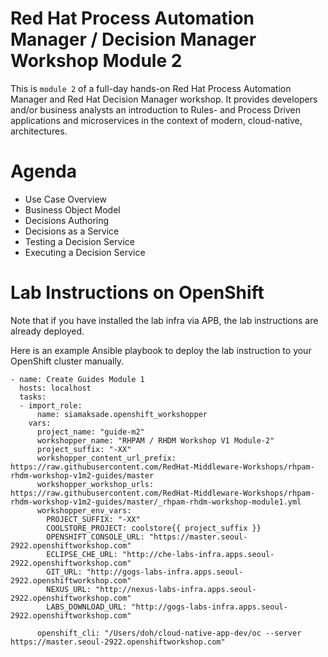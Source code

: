 Red Hat Process Automation Manager / Decision Manager Workshop Module 2
===
This is `module 2` of a full-day hands-on Red Hat Process Automation Manager and Red Hat Decision Manager workshop. It provides developers and/or business analysts an introduction to Rules- and Process Driven applications and microservices in the context of modern, cloud-native, architectures.

Agenda
===
* Use Case Overview
* Business Object Model
* Decisions Authoring
* Decisions as a Service
* Testing a Decision Service
* Executing a Decision Service

Lab Instructions on OpenShift
===

Note that if you have installed the lab infra via APB, the lab instructions are already deployed.

Here is an example Ansible playbook to deploy the lab instruction to your OpenShift cluster manually.
```
- name: Create Guides Module 1
  hosts: localhost
  tasks:
  - import_role:
      name: siamaksade.openshift_workshopper
    vars:
      project_name: "guide-m2"
      workshopper_name: "RHPAM / RHDM Workshop V1 Module-2"
      project_suffix: "-XX"
      workshopper_content_url_prefix: https://raw.githubusercontent.com/RedHat-Middleware-Workshops/rhpam-rhdm-workshop-v1m2-guides/master
      workshopper_workshop_urls: https://raw.githubusercontent.com/RedHat-Middleware-Workshops/rhpam-rhdm-workshop-v1m2-guides/master/_rhpam-rhdm-workshop-module1.yml
      workshopper_env_vars:
        PROJECT_SUFFIX: "-XX"
        COOLSTORE_PROJECT: coolstore{{ project_suffix }}
        OPENSHIFT_CONSOLE_URL: "https://master.seoul-2922.openshiftworkshop.com"
        ECLIPSE_CHE_URL: "http://che-labs-infra.apps.seoul-2922.openshiftworkshop.com"
        GIT_URL: "http://gogs-labs-infra.apps.seoul-2922.openshiftworkshop.com"
        NEXUS_URL: "http://nexus-labs-infra.apps.seoul-2922.openshiftworkshop.com"
        LABS_DOWNLOAD_URL: "http://gogs-labs-infra.apps.seoul-2922.openshiftworkshop.com"

      openshift_cli: "/Users/doh/cloud-native-app-dev/oc --server https://master.seoul-2922.openshiftworkshop.com"
```
